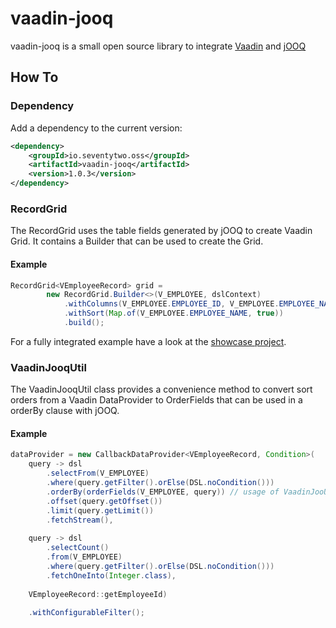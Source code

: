 # vaadin-jooq

vaadin-jooq is a small open source library to integrate [Vaadin](https://www.vaadin.com) and [jOOQ](https://www.jooq.org)

## How To

### Dependency 

Add a dependency to the current version:

```xml
<dependency>
    <groupId>io.seventytwo.oss</groupId>
    <artifactId>vaadin-jooq</artifactId>
    <version>1.0.3</version>
</dependency>
```

### RecordGrid

The RecordGrid uses the table fields generated by jOOQ to create Vaadin Grid.
It contains a Builder that can be used to create the Grid. 

#### Example
 
```java
RecordGrid<VEmployeeRecord> grid = 
        new RecordGrid.Builder<>(V_EMPLOYEE, dslContext)
            .withColumns(V_EMPLOYEE.EMPLOYEE_ID, V_EMPLOYEE.EMPLOYEE_NAME, V_EMPLOYEE.DEPARTMENT_NAME)
            .withSort(Map.of(V_EMPLOYEE.EMPLOYEE_NAME, true))
            .build();
```

For a fully integrated example have a look at the [showcase project](https://github.com/simasch/vaadin-jooq-employee).

### VaadinJooqUtil

The VaadinJooqUtil class provides a convenience method to convert sort orders from a Vaadin DataProvider to OrderFields that can be used in a orderBy clause with jOOQ.

#### Example

```java
dataProvider = new CallbackDataProvider<VEmployeeRecord, Condition>(
    query -> dsl
        .selectFrom(V_EMPLOYEE)
        .where(query.getFilter().orElse(DSL.noCondition()))
        .orderBy(orderFields(V_EMPLOYEE, query)) // usage of VaadinJooUtil
        .offset(query.getOffset())
        .limit(query.getLimit())
        .fetchStream(),
    
    query -> dsl
        .selectCount()
        .from(V_EMPLOYEE)
        .where(query.getFilter().orElse(DSL.noCondition()))
        .fetchOneInto(Integer.class),
        
    VEmployeeRecord::getEmployeeId)
        
    .withConfigurableFilter();
```
